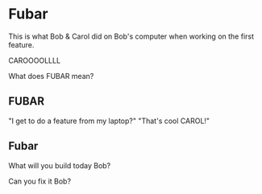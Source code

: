 # Fubar

This is what Bob & Carol did on Bob's computer when working on the first feature.

CAROOOOLLLL

What does FUBAR mean?

## FUBAR

"I get to do a feature from my laptop?"
"That's cool CAROL!"

## Fubar

What will you build today Bob?

Can you fix it Bob?
